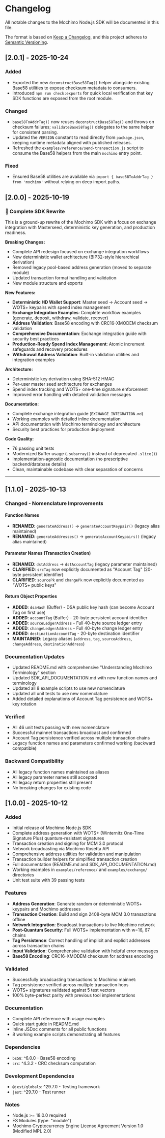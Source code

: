 # Changelog

All notable changes to the Mochimo Node.js SDK will be documented in this file.

The format is based on [Keep a Changelog](https://keepachangelog.com/en/1.0.0/),
and this project adheres to [Semantic Versioning](https://semver.org/spec/v2.0.0.html).

## [2.0.1] - 2025-10-24

### Added
- Exported the new `deconstructBase58Tag()` helper alongside existing Base58 utilities to expose checksum metadata to consumers.
- Introduced `npm run check:exports` for quick local verification that key SDK functions are exposed from the root module.

### Changed
- `base58ToAddrTag()` now reuses `deconstructBase58Tag()` and throws on checksum failures; `validateBase58Tag()` delegates to the same helper for consistent parsing.
- Updated the `VERSION` constant to read directly from `package.json`, keeping runtime metadata aligned with published releases.
- Refreshed the `examples/reference/send-transaction.js` script to consume the Base58 helpers from the main `mochimo` entry point.

### Fixed
- Ensured Base58 utilities are available via `import { base58ToAddrTag } from 'mochimo'` without relying on deep import paths.

## [2.0.0] - 2025-10-19

### 🎉 Complete SDK Rewrite

This is a ground-up rewrite of the Mochimo SDK with a focus on exchange integration with Masterseed, deterministic key generation, and production readiness.

**Breaking Changes:**
- Complete API redesign focused on exchange integration workflows
- New deterministic wallet architecture (BIP32-style hierarchical derivation)
- Removed legacy pool-based address generation (moved to separate module)
- Updated transaction format handling and validation
- New module structure and exports

**New Features:**
- **Deterministic HD Wallet Support**: Master seed → Account seed → WOTS+ keypairs with spend index management
- **Exchange Integration Examples**: Complete workflow examples (generate, deposit, withdraw, validate, recover)
- **Address Validation**: Base58 encoding with CRC16-XMODEM checksum validation
- **Comprehensive Documentation**: Exchange integration guide with security best practices
- **Production-Ready Spend Index Management**: Atomic increment safeguards and recovery procedures
- **Withdrawal Address Validation**: Built-in validation utilities and integration examples

**Architecture:**
- Deterministic key derivation using SHA-512 HMAC
- Per-user master seed architecture for exchanges
- Spend index tracking and WOTS+ one-time signature enforcement
- Improved error handling with detailed validation messages

**Documentation:**
- Complete exchange integration guide (`EXCHANGE_INTEGRATION.md`)
- Working examples with detailed inline documentation
- API documentation with Mochimo terminology and architecture
- Security best practices for production deployment

**Code Quality:**
- 76 passing unit tests
- Modernized Buffer usage (`.subarray()` instead of deprecated `.slice()`)
- Implementation-agnostic documentation (no prescriptive backend/database details)
- Clean, maintainable codebase with clear separation of concerns

---

## [1.1.0] - 2025-10-13

### Changed - Nomenclature Improvements

#### Function Names
- **RENAMED**: `generateAddress()` → `generateAccountKeypair()` (legacy alias maintained)
- **RENAMED**: `generateAddresses()` → `generateAccountKeypairs()` (legacy alias maintained)

#### Parameter Names (Transaction Creation)
- **RENAMED**: `dstAddress` → `dstAccountTag` (legacy parameter maintained)
- **CLARIFIED**: `srcTag` now explicitly documented as "Account Tag" (20-byte persistent identifier)
- **CLARIFIED**: `sourcePk` and `changePk` now explicitly documented as "WOTS+ public keys"

#### Return Object Properties
- **ADDED**: `dsaHash` (Buffer) - DSA public key hash (can become Account Tag on first use)
- **ADDED**: `accountTag` (Buffer) - 20-byte persistent account identifier
- **ADDED**: `sourceLedgerAddress` - Full 40-byte source ledger entry
- **ADDED**: `changeLedgerAddress` - Full 40-byte change ledger entry
- **ADDED**: `destinationAccountTag` - 20-byte destination identifier
- **MAINTAINED**: Legacy aliases (`address`, `tag`, `sourceAddress`, `changeAddress`, `destinationAddress`)

### Documentation Updates
- Updated README.md with comprehensive "Understanding Mochimo Terminology" section
- Updated SDK_API_DOCUMENTATION.md with new function names and terminology
- Updated all 8 example scripts to use new nomenclature
- Updated all unit tests to use new nomenclature
- Added detailed explanations of Account Tag persistence and WOTS+ key rotation

### Verified
- All 46 unit tests passing with new nomenclature
- Successful mainnet transactions broadcast and confirmed
- Account Tag persistence verified across multiple transaction chains
- Legacy function names and parameters confirmed working (backward compatible)

### Backward Compatibility
- All legacy function names maintained as aliases
- All legacy parameter names still accepted
- All legacy return properties still present
- No breaking changes for existing code

## [1.0.0] - 2025-10-12

### Added
- Initial release of Mochimo Node.js SDK
- Complete address generation with WOTS+ (Winternitz One-Time Signature Plus) quantum-resistant signatures
- Transaction creation and signing for MCM 3.0 protocol
- Network broadcasting via Mochimo Rosetta API
- Comprehensive address utilities for validation and manipulation
- Transaction builder helpers for simplified transaction creation
- Full documentation (README.md and SDK_API_DOCUMENTATION.md)
- Working examples in `examples/reference/` and `examples/exchange/` directories
- Unit test suite with 39 passing tests

### Features
- **Address Generation**: Generate random or deterministic WOTS+ keypairs and Mochimo addresses
- **Transaction Creation**: Build and sign 2408-byte MCM 3.0 transactions offline
- **Network Integration**: Broadcast transactions to live Mochimo network
- **Post-Quantum Security**: Full WOTS+ implementation with w=16, 67 chains
- **Tag Persistence**: Correct handling of implicit and explicit addresses across transaction chains
- **Input Validation**: Comprehensive validation with helpful error messages
- **Base58 Encoding**: CRC16-XMODEM checksum for address encoding

### Validated
- Successfully broadcasting transactions to Mochimo mainnet:
- Tag persistence verified across multiple transaction hops
- WOTS+ signatures validated against 5 test vectors
- 100% byte-perfect parity with previous tool implementations

### Documentation
- Complete API reference with usage examples
- Quick start guide in README.md
- Inline JSDoc comments for all public functions
- 8 working example scripts demonstrating all features

### Dependencies
- `bs58`: ^6.0.0 - Base58 encoding
- `crc`: ^4.3.2 - CRC checksum computation

### Development Dependencies
- `@jest/globals`: ^29.7.0 - Testing framework
- `jest`: ^29.7.0 - Test runner

### Notes
- Node.js >= 18.0.0 required
- ES Modules (type: "module")
- Mochimo Cryptocurrency Engine License Agreement Version 1.0 (Modified MPL 2.0)
